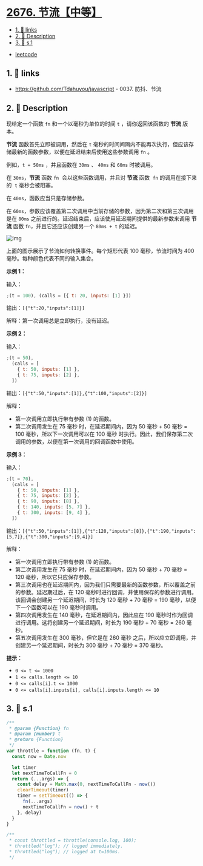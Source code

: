 # [2676. 节流【中等】](https://github.com/tnotesjs/TNotes.leetcode/tree/main/notes/2676.%20%E8%8A%82%E6%B5%81%E3%80%90%E4%B8%AD%E7%AD%89%E3%80%91)

<!-- region:toc -->

- [1. 🔗 links](#1--links)
- [2. 📝 Description](#2--description)
- [3. 🎯 s.1](#3--s1)

<!-- endregion:toc -->

- [leetcode](https://leetcode.cn/problems/throttle)

## 1. 🔗 links

- https://github.com/Tdahuyou/javascript - 0037. 防抖、节流

## 2. 📝 Description

现给定一个函数 `fn` 和一个以毫秒为单位的时间 `t` ，请你返回该函数的 **节流** 版本。

**节流** 函数首先立即被调用，然后在 `t` 毫秒的时间间隔内不能再次执行，但应该存储最新的函数参数，以便在延迟结束后使用这些参数调用 `fn` 。

例如，`t = 50ms` ，并且函数在 `30ms` 、 `40ms` 和 `60ms` 时被调用。

在 `30ms`，**节流** 函数 `fn`  会以这些函数调用，并且对 **节流** 函数  `fn` 的调用在接下来的  `t` 毫秒会被阻塞。

在 `40ms`，函数应当只是存储参数。

在 `60ms`，参数应该覆盖第二次调用中当前存储的参数，因为第二次和第三次调用是在 `80ms` 之前进行的。延迟结束后，应该使用延迟期间提供的最新参数来调用 **节流** 函数 `fn`，并且它还应该创建另一个 `80ms + t` 的延迟。

![img](https://cdn.jsdelivr.net/gh/tnotesjs/imgs@main/2024-09-26-22-14-42.png)

上面的图示展示了节流如何转换事件。每个矩形代表 100 毫秒，节流时间为 400 毫秒。每种颜色代表不同的输入集合。

**示例 1：**

输入：

```js
;(t = 100), (calls = [{ t: 20, inputs: [1] }])
```

输出：`[{"t":20,"inputs":[1]}]`

解释：第一次调用总是立即执行，没有延迟。

**示例 2：**

输入：

```js
;(t = 50),
  (calls = [
    { t: 50, inputs: [1] },
    { t: 75, inputs: [2] },
  ])
```

输出：`[{"t":50,"inputs":[1]},{"t":100,"inputs":[2]}]`

解释：

- 第一次调用立即执行带有参数 (1) 的函数。
- 第二次调用发生在 75 毫秒 时，在延迟期间内，因为 50 毫秒 + 50 毫秒 = 100 毫秒，所以下一次调用可以在 100 毫秒 时执行。因此，我们保存第二次调用的参数，以便在第一次调用的回调函数中使用。

**示例 3：**

输入：

```js
;(t = 70),
  (calls = [
    { t: 50, inputs: [1] },
    { t: 75, inputs: [2] },
    { t: 90, inputs: [8] },
    { t: 140, inputs: [5, 7] },
    { t: 300, inputs: [9, 4] },
  ])
```

输出：`[{"t":50,"inputs":[1]},{"t":120,"inputs":[8]},{"t":190,"inputs":[5,7]},{"t":300,"inputs":[9,4]}]`

解释：

- 第一次调用立即执行带有参数 (1) 的函数。
- 第二次调用发生在 75 毫秒 时，在延迟期间内，因为 50 毫秒 + 70 毫秒 = 120 毫秒，所以它只应保存参数。
- 第三次调用也在延迟期间内，因为我们只需要最新的函数参数，所以覆盖之前的参数。延迟期过后，在 120 毫秒时进行回调，并使用保存的参数进行调用。该回调会创建另一个延迟期间，时长为 120 毫秒 + 70 毫秒 = 190 毫秒，以便下一个函数可以在 190 毫秒时调用。
- 第四次调用发生在 140 毫秒，在延迟期间内，因此应在 190 毫秒时作为回调进行调用。这将创建另一个延迟期间，时长为 190 毫秒 + 70 毫秒 = 260 毫秒。
- 第五次调用发生在 300 毫秒，但它是在 260 毫秒 之后，所以应立即调用，并创建另一个延迟期间，时长为 300 毫秒 + 70 毫秒 = 370 毫秒。

**提示：**

- `0 <= t <= 1000`
- `1 <= calls.length <= 10`
- `0 <= calls[i].t <= 1000`
- `0 <= calls[i].inputs[i], calls[i].inputs.length <= 10`

## 3. 🎯 s.1

```javascript
/**
 * @param {Function} fn
 * @param {number} t
 * @return {Function}
 */
var throttle = function (fn, t) {
  const now = Date.now

  let timer
  let nextTimeToCallFn = 0
  return (...args) => {
    const delay = Math.max(0, nextTimeToCallFn - now())
    clearTimeout(timer)
    timer = setTimeout(() => {
      fn(...args)
      nextTimeToCallFn = now() + t
    }, delay)
  }
}

/**
 * const throttled = throttle(console.log, 100);
 * throttled("log"); // logged immediately.
 * throttled("log"); // logged at t=100ms.
 */
```
